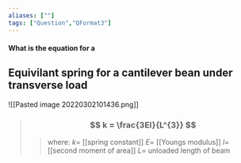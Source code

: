```yaml
---
aliases: [""]
tags: ["Question","QFormat3"]
---
```


#### What is the equation for a
## Equivilant spring for a cantilever bean under transverse load

![[Pasted image 20220302101436.png]]

> ### $$ k = \frac{3EI}{L^{3}} $$ 
>> where:
>> $k=$ [[spring constant]]
>> $E=$ [[Youngs modulus]]
>> $I=$ [[second moment of area]]
>> $L=$ unloaded length of beam
